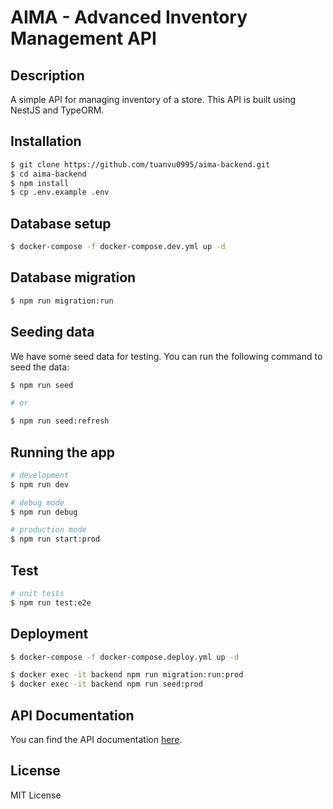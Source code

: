 # AIMA - Advanced Inventory Management API

## Description

A simple API for managing inventory of a store. This API is built using NestJS and TypeORM.

## Installation

```bash
$ git clone https://github.com/tuanvu0995/aima-backend.git
$ cd aima-backend
$ npm install
$ cp .env.example .env
```

## Database setup

```bash
$ docker-compose -f docker-compose.dev.yml up -d
```

## Database migration

```bash
$ npm run migration:run
```

## Seeding data

We have some seed data for testing. You can run the following command to seed the data:

```bash
$ npm run seed

# or

$ npm run seed:refresh
```

## Running the app

```bash
# development
$ npm run dev

# debug mode
$ npm run debug

# production mode
$ npm run start:prod
```

## Test

```bash
# unit tests
$ npm run test:e2e
```

## Deployment

```bash
$ docker-compose -f docker-compose.deploy.yml up -d

$ docker exec -it backend npm run migration:run:prod
$ docker exec -it backend npm run seed:prod

```

## API Documentation

You can find the API documentation [here](/docs/API.md).

## License

MIT License
